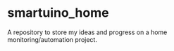 # smartuino_home
A repository to store my ideas and progress on a home monitoring/automation project.
